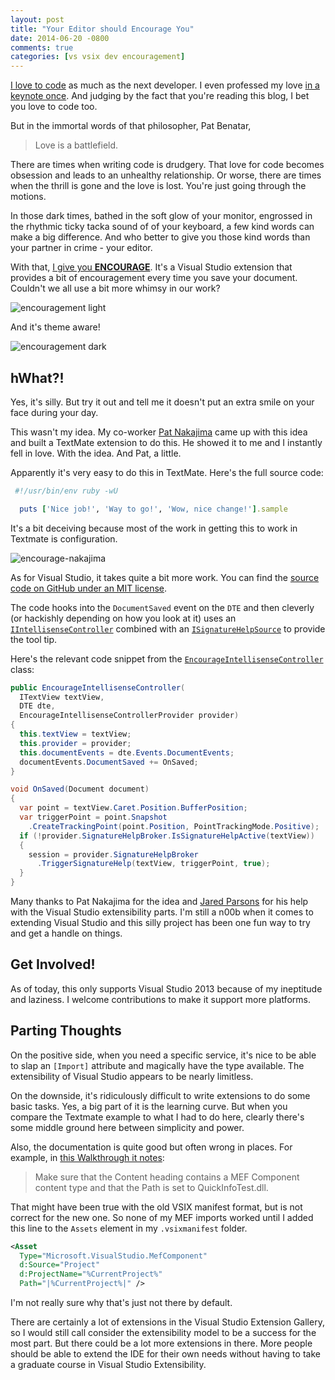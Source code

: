 ```yaml
---
layout: post
title: "Your Editor should Encourage You"
date: 2014-06-20 -0800
comments: true
categories: [vs vsix dev encouragement]
---
```


[I love to code](https://haacked.com/archive/2008/12/29/i-love-to-code.aspx/) as much as the next developer. I even professed my love [in a keynote once](https://www.youtube.com/watch?v=HYnEhDOKoxA). And judging by the fact that you're reading this blog, I bet you love to code too.

But in the immortal words of that philosopher, Pat Benatar,

> Love is a battlefield.

There are times when writing code is drudgery. That love for code becomes obsession and leads to an unhealthy relationship. Or worse, there are times when the thrill is gone and the love is lost. You're just going through the motions.

In those dark times, bathed in the soft glow of your monitor, engrossed in the rhythmic ticky tacka sound of of your keyboard, a few kind words can make a big difference. And who better to give you those kind words than your partner in crime - your editor.

With that, [I give you __ENCOURAGE__](http://visualstudiogallery.msdn.microsoft.com/1f3afebb-06c7-4b77-a54f-eb2f0784008d). It's a Visual Studio extension that provides a bit of encouragement every time you save your document. Couldn't we all use a bit more whimsy in our work?

![encouragement light](https://cloud.githubusercontent.com/assets/19977/3343412/5e5b933a-f89f-11e3-8c2b-21277dcd19e1.png)

And it's theme aware!

![encouragement dark](https://cloud.githubusercontent.com/assets/19977/3343409/5c74eb98-f89f-11e3-9a50-2aaa0983dd83.png)

## hWhat?!

Yes, it's silly. But try it out and tell me it doesn't put an extra smile on your face during your day.

This wasn't my idea. My co-worker [Pat Nakajima](http://patnakajima.com) came up with this idea and built a TextMate extension to do this. He showed it to me and I instantly fell in love. With the idea. And Pat, a little.

Apparently it's very easy to do this in TextMate. Here's the full source code:

```ruby
 #!/usr/bin/env ruby -wU

  puts ['Nice job!', 'Way to go!', 'Wow, nice change!'].sample
```

It's a bit deceiving because most of the work in getting this to work in Textmate is configuration.

![encourage-nakajima](https://cloud.githubusercontent.com/assets/19977/3345563/21038c2a-f8ba-11e3-973d-4ad3bd12776b.png)

As for Visual Studio, it takes quite a bit more work. You can find the [source code on GitHub under an MIT license](https://github.com/haacked/encourage).

The code hooks into the `DocumentSaved` event on the `DTE` and then cleverly (or hackishly depending on how you look at it) uses an [`IIntellisenseController`](http://msdn.microsoft.com/en-us/library/microsoft.visualstudio.language.intellisense.iintellisensecontroller.aspx) combined with an [`ISignatureHelpSource`](http://msdn.microsoft.com/en-us/library/microsoft.visualstudio.language.intellisense.isignaturehelpsource.aspx) to provide the tool tip.

Here's the relevant code snippet from the [`EncourageIntellisenseController`](https://github.com/Haacked/Encourage/blob/master/EncouragePackage/EncourageIntellisenseController.cs) class:

```csharp
public EncourageIntellisenseController(
  ITextView textView,
  DTE dte,
  EncourageIntellisenseControllerProvider provider)
{
  this.textView = textView;
  this.provider = provider;
  this.documentEvents = dte.Events.DocumentEvents;
  documentEvents.DocumentSaved += OnSaved;
}

void OnSaved(Document document)
{
  var point = textView.Caret.Position.BufferPosition;
  var triggerPoint = point.Snapshot
    .CreateTrackingPoint(point.Position, PointTrackingMode.Positive);
  if (!provider.SignatureHelpBroker.IsSignatureHelpActive(textView))
  {
    session = provider.SignatureHelpBroker
      .TriggerSignatureHelp(textView, triggerPoint, true);
  }
}
```

Many thanks to Pat Nakajima for the idea and [Jared Parsons](http://blog.paranoidcoding.com/) for his help with the Visual Studio extensibility parts. I'm still a n00b when it comes to extending Visual Studio and this silly project has been one fun way to try and get a handle on things.

## Get Involved!

As of today, this only supports Visual Studio 2013 because of my ineptitude and laziness. I welcome contributions to make it support more platforms.

## Parting Thoughts

On the positive side, when you need a specific service, it's nice to be able to slap an `[Import]` attribute and magically have the type available. The extensibility of Visual Studio appears to be nearly limitless.

On the downside, it's ridiculously difficult to write extensions to do some basic tasks. Yes, a big part of it is the learning curve. But when you compare the Textmate example to what I had to do here, clearly there's some middle ground here between simplicity and power.

Also, the documentation is quite good but often wrong in places. For example, in [this Walkthrough it notes](http://msdn.microsoft.com/en-us/library/ee197646.aspx):

> Make sure that the Content heading contains a MEF Component content type and that the Path is set to QuickInfoTest.dll.

That might have been true with the old VSIX manifest format, but is not correct for the new one. So none of my MEF imports worked until I added this line to the `Assets` element in my `.vsixmanifest` folder.

```xml
<Asset
  Type="Microsoft.VisualStudio.MefComponent"
  d:Source="Project"
  d:ProjectName="%CurrentProject%"
  Path="|%CurrentProject%|" />
```

I'm not really sure why that's just not there by default.

There are certainly a lot of extensions in the Visual Studio Extension Gallery, so I would still call consider the extensibility model to be a success for the most part. But there could be a lot more extensions in there. More people should be able to extend the IDE for their own needs without having to take a graduate course in Visual Studio Extensibility.

